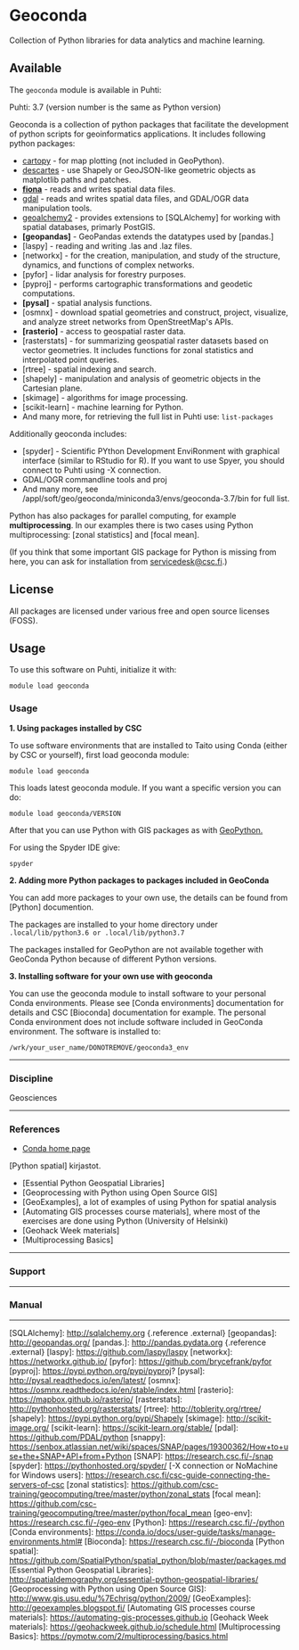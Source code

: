 # Geoconda

Collection of Python libraries for data analytics and machine learning.

## Available

The `geoconda` module is available in Puhti:

Puhti: 3.7 (version number is the same as Python version)

Geoconda is a collection of python packages that facilitate the
development of python scripts for geoinformatics applications. It
includes following python packages:

-   [cartopy] - for map plotting (not included in GeoPython).
-   [descartes] - use Shapely or GeoJSON-like geometric objects as
    matplotlib paths and patches.
-   **[fiona]** - reads and writes spatial data files.
-   [gdal] - reads and writes spatial data files, and GDAL/OGR data
    manipulation tools.
-   [geoalchemy2]  - provides extensions to
    [SQLAlchemy] for working with spatial databases, primarly PostGIS.
-   **[geopandas]** - GeoPandas extends the datatypes used by [pandas.]
-   [laspy] - reading and writing .las and .laz files.
-   [networkx] - for the creation, manipulation, and study of the
    structure, dynamics, and functions of complex networks.
-   [pyfor] - lidar analysis for forestry purposes.
-   [pyproj] - performs cartographic transformations and geodetic
    computations.
-   **[pysal]** - spatial analysis functions.
-   [osmnx] - download spatial geometries and
    construct, project, visualize, and analyze street networks from
    OpenStreetMap's APIs.
-   **[rasterio]** - access to geospatial raster data.
-   [rasterstats] - for summarizing geospatial raster datasets based on
    vector geometries. It includes functions for zonal statistics and
    interpolated point queries.
-   [rtree] - spatial indexing and search.
-   [shapely] - manipulation and analysis of geometric objects in the
    Cartesian plane.
-   [skimage] -  algorithms for image processing.</span>
-   [scikit-learn] - machine learning for Python.
-   And many more, for retrieving the full list in Puhti use:
    `list-packages`

Additionally geoconda includes:

-   [spyder] - Scientific PYthon Development EnviRonment with graphical
    interface (similar to RStudio for R). If you want to use Spyer, you
    should connect to Puhti using -X connection.
-   GDAL/OGR commandline tools and proj
-   And many more, see /appl/soft/geo/geoconda/miniconda3/envs/geoconda-3.7/bin for full
    list.

Python has also packages for parallel computing, for example
**multiprocessing**. In our examples there is two cases using Python
multiprocessing: [zonal statistics] and [focal mean].

(If you think that some important GIS package for Python is missing from
here, you can ask for installation from servicedesk@csc.fi.)

## License

All packages are licensed under various free and open source licenses (FOSS).

## Usage

To use this software on Puhti, initialize it with:

```text
module load geoconda
```

### Usage

**1. Using packages installed by CSC**

To use software environments that are installed to Taito using Conda
(either by CSC or yourself),  first load geoconda module:

    module load geoconda

This loads latest geoconda module. If you want a specific version you
can do:

    module load geoconda/VERSION

After that you can use Python with GIS packages as with
[GeoPython.][GeoPython]

For using the Spyder IDE give:

`spyder`

 

**2. Adding more Python packages to packages included in GeoConda**

You can add more packages to your own use, the details can be found from
[Python] documention.

The packages are installed to your home directory under
`.local/lib/python3.6 or .local/lib/python3.7`

The packages installed for GeoPython are not available together with
GeoConda Python because of different Python versions.

 

**3. Installing software for your own use with geoconda**

You can use the geoconda module to install software to your personal
Conda environments. Please see [Conda environments] documentation for
details and CSC [Bioconda] documentation for example. The personal Conda
environment does not include software included in GeoConda environment.
The software is installed to:

`/wrk/your_user_name/DONOTREMOVE/geoconda3_env`

------------------------------------------------------------------------

### Discipline

Geosciences  

------------------------------------------------------------------------

### References

-   [Conda home page][Conda]

[Python spatial] kirjastot.

-   [Essential Python Geospatial Libraries]
-   [Geoprocessing with Python using Open Source GIS]
-   <span id="yui_patched_v3_11_0_1_1502174857789_709">[GeoExamples], a
    lot of examples of using Python for spatial analysis</span>
-   [Automating GIS processes course materials], where most of the
    exercises are done using Python (University of Helsinki)
-   [Geohack Week materials]
-   [Multiprocessing Basics]

------------------------------------------------------------------------

### Support

------------------------------------------------------------------------

### Manual

------------------------------------------------------------------------

  [GeoPython]: https://research.csc.fi/-/geopython
  [Conda]: https://conda.io/docs/
  [cartopy]: http://scitools.org.uk/cartopy/
  [descartes]: https://pypi.python.org/pypi/descartes
  [fiona]: https://pypi.python.org/pypi/Fiona
  [gdal]: https://pypi.python.org/pypi/GDAL
  [geoalchemy2]: https://geoalchemy-2.readthedocs.io/en/latest/
  [SQLAlchemy]: http://sqlalchemy.org {.reference .external}
  [geopandas]: http://geopandas.org/
  [pandas.]: http://pandas.pydata.org {.reference .external}
  [laspy]: https://github.com/laspy/laspy
  [networkx]: https://networkx.github.io/
  [pyfor]: https://github.com/brycefrank/pyfor
  [pyproj]: https://pypi.python.org/pypi/pyproj?
  [pysal]: http://pysal.readthedocs.io/en/latest/
  [osmnx]: https://osmnx.readthedocs.io/en/stable/index.html
  [rasterio]: https://mapbox.github.io/rasterio/
  [rasterstats]: http://pythonhosted.org/rasterstats/
  [rtree]: http://toblerity.org/rtree/
  [shapely]: https://pypi.python.org/pypi/Shapely
  [skimage]: http://scikit-image.org/
  [scikit-learn]: https://scikit-learn.org/stable/
  [pdal]: https://github.com/PDAL/python
  [snappy]: https://senbox.atlassian.net/wiki/spaces/SNAP/pages/19300362/How+to+use+the+SNAP+API+from+Python
  [SNAP]: https://research.csc.fi/-/snap
  [spyder]: https://pythonhosted.org/spyder/
  [-X connection or NoMachine for Windows users]: https://research.csc.fi/csc-guide-connecting-the-servers-of-csc
  [zonal statistics]: https://github.com/csc-training/geocomputing/tree/master/python/zonal_stats
  [focal mean]: https://github.com/csc-training/geocomputing/tree/master/python/focal_mean
  [geo-env]: https://research.csc.fi/-/geo-env
  [Python]: https://research.csc.fi/-/python
  [Conda environments]: https://conda.io/docs/user-guide/tasks/manage-environments.html#
  [Bioconda]: https://research.csc.fi/-/bioconda
  [Python spatial]: https://github.com/SpatialPython/spatial_python/blob/master/packages.md
  [Essential Python Geospatial Libraries]: http://spatialdemography.org/essential-python-geospatial-libraries/
  [Geoprocessing with Python using Open Source GIS]: http://www.gis.usu.edu/%7Echrisg/python/2009/
  [GeoExamples]: http://geoexamples.blogspot.fi/
  [Automating GIS processes course materials]: https://automating-gis-processes.github.io
  [Geohack Week materials]: https://geohackweek.github.io/schedule.html
  [Multiprocessing Basics]: https://pymotw.com/2/multiprocessing/basics.html
